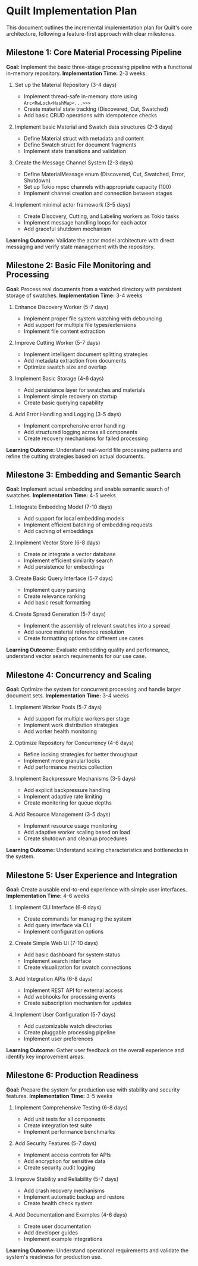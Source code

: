 # Quilt Implementation Plan

This document outlines the incremental implementation plan for Quilt's core architecture, following a feature-first approach with clear milestones.

## Milestone 1: Core Material Processing Pipeline

**Goal:** Implement the basic three-stage processing pipeline with a functional in-memory repository.
**Implementation Time:** 2-3 weeks

1. Set up the Material Repository (3-4 days)

   - Implement thread-safe in-memory store using `Arc<RwLock<HashMap<...>>>`
   - Create material state tracking (Discovered, Cut, Swatched)
   - Add basic CRUD operations with idempotence checks

2. Implement basic Material and Swatch data structures (2-3 days)

   - Define Material struct with metadata and content
   - Define Swatch struct for document fragments
   - Implement state transitions and validation

3. Create the Message Channel System (2-3 days)

   - Define MaterialMessage enum (Discovered, Cut, Swatched, Error, Shutdown)
   - Set up Tokio mpsc channels with appropriate capacity (100)
   - Implement channel creation and connection between stages

4. Implement minimal actor framework (3-5 days)
   - Create Discovery, Cutting, and Labeling workers as Tokio tasks
   - Implement message handling loops for each actor
   - Add graceful shutdown mechanism

**Learning Outcome:** Validate the actor model architecture with direct messaging and verify state management with the repository.

## Milestone 2: Basic File Monitoring and Processing

**Goal:** Process real documents from a watched directory with persistent storage of swatches.
**Implementation Time:** 3-4 weeks

1. Enhance Discovery Worker (5-7 days)

   - Implement proper file system watching with debouncing
   - Add support for multiple file types/extensions
   - Implement file content extraction

2. Improve Cutting Worker (5-7 days)

   - Implement intelligent document splitting strategies
   - Add metadata extraction from documents
   - Optimize swatch size and overlap

3. Implement Basic Storage (4-6 days)

   - Add persistence layer for swatches and materials
   - Implement simple recovery on startup
   - Create basic querying capability

4. Add Error Handling and Logging (3-5 days)
   - Implement comprehensive error handling
   - Add structured logging across all components
   - Create recovery mechanisms for failed processing

**Learning Outcome:** Understand real-world file processing patterns and refine the cutting strategies based on actual documents.

## Milestone 3: Embedding and Semantic Search

**Goal:** Implement actual embedding and enable semantic search of swatches.
**Implementation Time:** 4-5 weeks

1. Integrate Embedding Model (7-10 days)

   - Add support for local embedding models
   - Implement efficient batching of embedding requests
   - Add caching of embeddings

2. Implement Vector Store (6-8 days)

   - Create or integrate a vector database
   - Implement efficient similarity search
   - Add persistence for embeddings

3. Create Basic Query Interface (5-7 days)

   - Implement query parsing
   - Create relevance ranking
   - Add basic result formatting

4. Create Spread Generation (5-7 days)
   - Implement the assembly of relevant swatches into a spread
   - Add source material reference resolution
   - Create formatting options for different use cases

**Learning Outcome:** Evaluate embedding quality and performance, understand vector search requirements for our use case.

## Milestone 4: Concurrency and Scaling

**Goal:** Optimize the system for concurrent processing and handle larger document sets.
**Implementation Time:** 3-4 weeks

1. Implement Worker Pools (5-7 days)

   - Add support for multiple workers per stage
   - Implement work distribution strategies
   - Add worker health monitoring

2. Optimize Repository for Concurrency (4-6 days)

   - Refine locking strategies for better throughput
   - Implement more granular locks
   - Add performance metrics collection

3. Implement Backpressure Mechanisms (3-5 days)

   - Add explicit backpressure handling
   - Implement adaptive rate limiting
   - Create monitoring for queue depths

4. Add Resource Management (3-5 days)
   - Implement resource usage monitoring
   - Add adaptive worker scaling based on load
   - Create shutdown and cleanup procedures

**Learning Outcome:** Understand scaling characteristics and bottlenecks in the system.

## Milestone 5: User Experience and Integration

**Goal:** Create a usable end-to-end experience with simple user interfaces.
**Implementation Time:** 4-6 weeks

1. Implement CLI Interface (6-8 days)

   - Create commands for managing the system
   - Add query interface via CLI
   - Implement configuration options

2. Create Simple Web UI (7-10 days)

   - Add basic dashboard for system status
   - Implement search interface
   - Create visualization for swatch connections

3. Add Integration APIs (6-8 days)

   - Implement REST API for external access
   - Add webhooks for processing events
   - Create subscription mechanism for updates

4. Implement User Configuration (5-7 days)
   - Add customizable watch directories
   - Create pluggable processing pipeline
   - Implement user preferences

**Learning Outcome:** Gather user feedback on the overall experience and identify key improvement areas.

## Milestone 6: Production Readiness

**Goal:** Prepare the system for production use with stability and security features.
**Implementation Time:** 3-5 weeks

1. Implement Comprehensive Testing (6-8 days)

   - Add unit tests for all components
   - Create integration test suite
   - Implement performance benchmarks

2. Add Security Features (5-7 days)

   - Implement access controls for APIs
   - Add encryption for sensitive data
   - Create security audit logging

3. Improve Stability and Reliability (5-7 days)

   - Add crash recovery mechanisms
   - Implement automatic backup and restore
   - Create health check system

4. Add Documentation and Examples (4-6 days)
   - Create user documentation
   - Add developer guides
   - Implement example integrations

**Learning Outcome:** Understand operational requirements and validate the system's readiness for production use.
